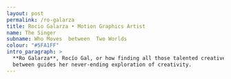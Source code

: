 ```yaml
---
layout: post
permalink: /ro-galarza
title: Rocio Galarza • Motion Graphics Artist
name: The Singer
subname: Who Moves  between  Two Worlds
colour: "#5FA1FF"
intro_paragraph: >
  **Ro Galarza**, Rocío Gal, or how finding all those talented creatives in
  between guides her never-ending exploration of creativity.
---
```

